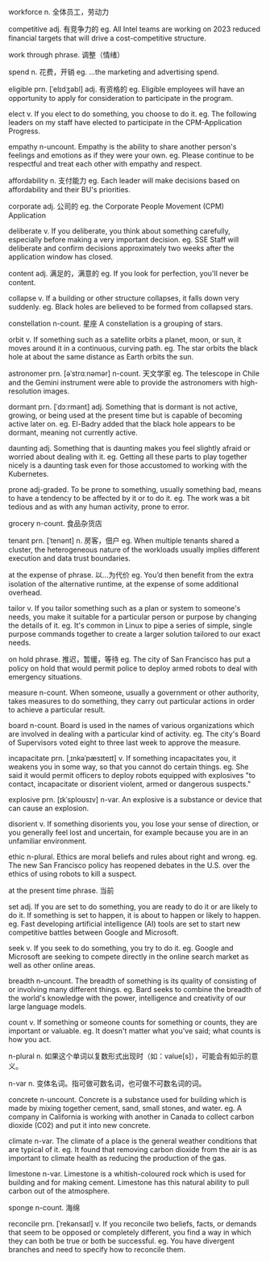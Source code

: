 workforce n. 全体员工，劳动力

competitive adj. 有竞争力的 eg. All Intel teams are working on 2023 reduced financial targets that will drive a cost-competitive structure.

work through phrase. 调整（情绪）

spend n. 花费，开销 eg. ...the marketing and advertising spend.

eligible prn. [ˈelɪdʒəbl] adj. 有资格的 eg. Eligible employees will have an opportunity to apply for consideration to participate in the program.

elect v. If you elect to do something, you choose to do it. eg. The following leaders on my staff have elected to participate in the CPM-Application Progress.

empathy n-uncount. Empathy is the ability to share another person's feelings and emotions as if they were your own. eg. Please continue to be respectful and treat each other with empathy and respect.

affordability n. 支付能力 eg. Each leader will make decisions based on affordability and their BU's priorities.

corporate adj. 公司的 eg. the Corporate People Movement (CPM) Application

deliberate v. If you deliberate, you think about something carefully, especially before making a very important decision. eg. SSE Staff will deliberate and confirm decisions approximately two weeks after the application window has closed.

content adj. 满足的，满意的 eg. If you look for perfection, you'll never be content.

collapse v. If a building or other structure collapses, it falls down very suddenly. eg. Black holes are believed to be formed from collapsed stars.

constellation n-count. 星座 A constellation is a grouping of stars.

orbit v. If something such as a satellite orbits a planet, moon, or sun, it moves around it in a continuous, curving path. eg. The star orbits the black hole at about the same distance as Earth orbits the sun.

astronomer prn. [əˈstrɑːnəmər] n-count. 天文学家 eg. The telescope in Chile and the Gemini instrument were able to provide the astronomers with high-resolution images.

dormant prn. [ˈdɔːrmənt] adj. Something that is dormant is not active, growing, or being used at the present time but is capable of becoming active later on. eg. El-Badry added that the black hole appears to be dormant, meaning not currently active.

daunting adj. Something that is daunting makes you feel slightly afraid or worried about dealing with it. eg. Getting all these parts to play together nicely is a daunting task even for those accustomed to working with the Kubernetes.

prone adj-graded. To be prone to something, usually something bad, means to have a tendency to be affected by it or to do it. eg. The work was a bit tedious and as with any human activity, prone to error.

grocery n-count. 食品杂货店

tenant prn. [ˈtenənt] n. 房客，佃户 eg. When multiple tenants shared a cluster, the heterogeneous nature of the workloads usually implies different execution and data trust boundaries.

at the expense of phrase. 以...为代价 eg. You’d then benefit from the extra isolation of the alternative runtime, at the expense of some additional overhead.

tailor v. If you tailor something such as a plan or system to someone's needs, you make it suitable for a particular person or purpose by changing the details of it. eg. It's common in Linux to pipe a series of simple, single purpose commands together to create a larger solution tailored to our exact needs.

on hold phrase. 推迟，暂缓，等待 eg. The city of San Francisco has put a policy on hold that would permit police to deploy armed robots to deal with emergency situations.

measure n-count. When someone, usually a government or other authority, takes measures to do something, they carry out particular actions in order to achieve a particular result.

board n-count. Board is used in the names of various organizations which are involved in dealing with a particular kind of activity. eg. The city's Board of Supervisors voted eight to three last week to approve the measure.

incapacitate prn. [ˌɪnkəˈpæsɪteɪt] v. If something incapacitates you, it weakens you in some way, so that you cannot do certain things. eg. She said it would permit officers to deploy robots equipped with explosives "to contact, incapacitate or disorient violent, armed or dangerous suspects."

explosive prn. [ɪkˈsploʊsɪv] n-var. An explosive is a substance or device that can cause an explosion.

disorient v. If something disorients you, you lose your sense of direction, or you generally feel lost and uncertain, for example because you are in an unfamiliar environment.

ethic n-plural. Ethics are moral beliefs and rules about right and wrong. eg. The new San Francisco policy has reopened debates in the U.S. over the ethics of using robots to kill a suspect.

at the present time phrase. 当前

set adj. If you are set to do something, you are ready to do it or are likely to do it. If something is set to happen, it is about to happen or likely to happen. eg. Fast developing artificial intelligence (AI) tools are set to start new competitive battles between Google and Microsoft.

seek v. If you seek to do something, you try to do it. eg. Google and Microsoft are seeking to compete directly in the online search market as well as other online areas.

breadth n-uncount. The breadth of something is its quality of consisting of or involving many different things. eg. Bard seeks to combine the breadth of the world's knowledge with the power, intelligence and creativity of our large language models.

count v. If something or someone counts for something or counts, they are important or valuable. eg. It doesn't matter what you've said; what counts is how you act.

n-plural n. 如果这个单词以复数形式出现时（如：value[s]），可能会有如示的意义。

n-var n. 变体名词。指可做可数名词，也可做不可数名词的词。

concrete n-uncount. Concrete is a substance used for building which is made by mixing together cement, sand, small stones, and water. eg. A company in California is working with another in Canada to collect carbon dioxide (C02) and put it into new concrete.

climate n-var. The climate of a place is the general weather conditions that are typical of it. eg. It found that removing carbon dioxide from the air is as important to climate health as reducing the production of the gas.

limestone n-var. Limestone is a whitish-coloured rock which is used for building and for making cement. Limestone has this natural ability to pull carbon out of the atmosphere.

sponge n-count. 海绵

reconcile prn. [ˈrekənsaɪl] v. If you reconcile two beliefs, facts, or demands that seem to be opposed or completely different, you find a way in which they can both be true or both be successful. eg. You have divergent branches and need to specify how to reconcile them.